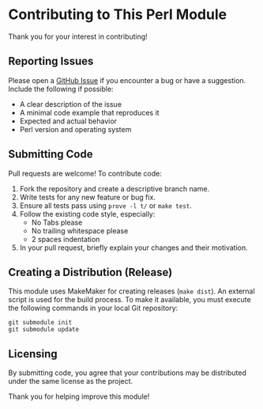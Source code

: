 # Contributing to This Perl Module

Thank you for your interest in contributing!

## Reporting Issues

Please open a [GitHub Issue](https://github.com/AAHAZRED/perl-Text-Table-Read-RelationOn-Tiny/issues) if you encounter a bug or have a suggestion.
Include the following if possible:

- A clear description of the issue
- A minimal code example that reproduces it
- Expected and actual behavior
- Perl version and operating system

## Submitting Code

Pull requests are welcome! To contribute code:

1. Fork the repository and create a descriptive branch name.
2. Write tests for any new feature or bug fix.
3. Ensure all tests pass using `prove -l t/` or `make test`.
4. Follow the existing code style, especially:
   - No Tabs please
   - No trailing whitespace please
   - 2 spaces indentation
5. In your pull request, briefly explain your changes and their motivation.


## Creating a Distribution (Release)

This module uses MakeMaker for creating releases (`make dist`).
An external script is used for the build process.
To make it available, you must execute the following commands in your local Git repository:

    git submodule init
    git submodule update


## Licensing

By submitting code, you agree that your contributions may be distributed under the same license as the project.

Thank you for helping improve this module!
